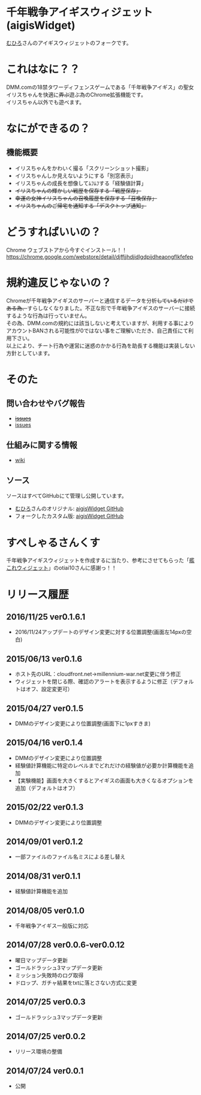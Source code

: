 千年戦争アイギスウィジェット(aigisWidget)
===========

[むひろ][1]さんのアイギスウィジェットのフォークです。


# これはなに？？

DMM.comの18禁タワーディフェンスゲームである「千年戦争アイギス」の聖女イリスちゃんを快適に~~弄ぶ~~遊ぶ為のChrome拡張機能です。    
イリスちゃん以外でも遊べます。


# なにができるの？

## 機能概要
- イリスちゃんをかわいく撮る「スクリーンショット撮影」
- イリスちゃんしか見えないようにする「別窓表示」
- イリスちゃんの成長を想像してﾑﾌﾑﾌする「経験値計算」
- ~~イリスちゃんの輝かしい戦歴を保存する「戦歴保存」~~
- ~~幸運の女神イリスちゃんの召喚履歴を保存する「召喚保存」~~
- ~~イリスちゃんのご帰宅を通知する「デスクトップ通知」~~

# どうすればいいの？

Chrome ウェブストアから今すぐインストール！！    
https://chrome.google.com/webstore/detail/djffjjhdjidlgdpijdheaongflkfefep

# 規約違反じゃないの？

Chromeが千年戦争アイギスのサーバーと通信するデータを分析~~しているだけである為、~~すらしなくなりました。不正な形で千年戦争アイギスのサーバーに接続するような行為は行っていません。    
その為、DMM.comの規約には該当しないと考えていますが、利用する事によりアカウントBANされる可能性が0ではない事をご理解いただき、自己責任にて利用下さい。    
以上により、チート行為や運営に迷惑のかかる行為を助長する機能は実装しない方針としています。

# そのた

## 問い合わせやバグ報告
- ~~[issues](https://github.com/muhiro/aigisWidget/issues)~~
- [issues](https://github.com/SSW-SCIENTIFIC/aigisWidget/issues)

## 仕組みに関する情報
- [wiki](https://github.com/muhiro/aigisWidget/wiki)

## ソース    
ソースはすべてGitHubにて管理し公開しています。
- [むひろ][1]さんのオリジナル: [aigisWidget GitHub](https://github.com/muhiro/aigisWidget/)
- フォークしたカスタム版: [aigisWidget GitHub](https://github.com/SSW-SCIENTIFIC/aigisWidget)

# すぺしゃるさんくす

千年戦争アイギスウィジェットを作成するに当たり、参考にさせてもらった「[艦これウィジェット](https://github.com/otiai10/kanColleWidget)」のotiai10さんに感謝っ！！

# リリース履歴
## 2016/11/25 ver0.1.6.1
- 2016/11/24アップデートのデザイン変更に対する位置調整(画面左14pxの空白)

## 2015/06/13 ver0.1.6
- ホスト先のURL：cloudfront.net→millennium-war.net変更に伴う修正
- ウィジェットを閉じる際、確認のアラートを表示するように修正（デフォルトはオフ、設定変更可）

## 2015/04/27 ver0.1.5
- DMMのデザイン変更により位置調整(画面下に1pxすきま)

## 2015/04/16 ver0.1.4
- DMMのデザイン変更により位置調整
- 経験値計算機能に特定のレベルまでどれだけの経験値が必要か計算機能を追加
- 【実験機能】画面を大きくするとアイギスの画面も大きくなるオプションを追加（デフォルトはオフ）

## 2015/02/22 ver0.1.3
- DMMのデザイン変更により位置調整

## 2014/09/01 ver0.1.2
- 一部ファイルのファイル名ミスによる差し替え

## 2014/08/31 ver0.1.1
- 経験値計算機能を追加

## 2014/08/05 ver0.1.0
- 千年戦争アイギス一般版に対応

## 2014/07/28 ver0.0.6-ver0.0.12
- 曜日マップデータ更新
- ゴールドラッシュ3マップデータ更新
- ミッション失敗時のログ取得
- ドロップ、ガチャ結果をtxtに落とさない方式に変更

## 2014/07/25 ver0.0.3
- ゴールドラッシュ3マップデータ更新

## 2014/07/25 ver0.0.2
- リリース環境の整備

## 2014/07/24 ver0.0.1
- 公開


[1]://twitter.com/muhiro